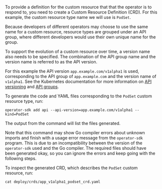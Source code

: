 To provide a definition for the custom resource that that the operator is to respond to, you need to create a Custom Resource Definition (CRD). For this example, the custom resource type name we will use is `PodSet`.

Because developers of different operators may choose to use the same name for a custom resource, resource types are grouped under an API group, where different developers would use their own unique name for the group.

To support the evolution of a custom resource over time, a version name also needs to be specified. The combination of the API group name and the version name is referred to as the API version.

For this example the API version `app.example.com/v1alpha1` is used, corresponding to the API group of `app.example.com` and the version name of `v1alpha1`. See the Kubernetes documentation for more information on [API versioning](https://kubernetes.io/docs/concepts/overview/kubernetes-api/#api-versioning) and [API groups](https://kubernetes.io/docs/concepts/overview/kubernetes-api/#api-groups).

To generate the code and YAML files corresponding to the `PodSet` custom resource type, run:

```execute
operator-sdk add api --api-version=app.example.com/v1alpha1 --kind=PodSet
```

The output from the command will list the files generated.

<span class="fas fa-exclamation-circle"></span> Note that this command may show Go compiler errors about unknown imports and finish with a usage error message from the `operator-sdk` program. This is due to an incompatibility between the version of the `operator-sdk` used and the Go compiler. The required files should have been generated okay, so you can ignore the errors and keep going with the following steps.

To inspect the generated CRD, which describes the `PodSet` custom resource, run:

```execute
cat deploy/crds/app_v1alpha1_podset_crd.yaml
```
